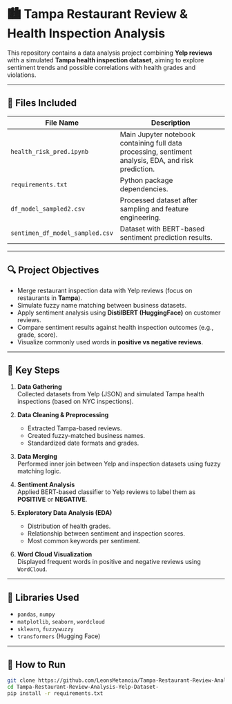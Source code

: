 # 🏙️ Tampa Restaurant Review & Health Inspection Analysis

This repository contains a data analysis project combining **Yelp reviews** with a simulated **Tampa health inspection dataset**, aiming to explore sentiment trends and possible correlations with health grades and violations.

---

## 📂 Files Included

| File Name                     | Description |
|------------------------------|-------------|
| `health_risk_pred.ipynb`     | Main Jupyter notebook containing full data processing, sentiment analysis, EDA, and risk prediction. |
| `requirements.txt`           | Python package dependencies. |
| `df_model_sampled2.csv`      | Processed dataset after sampling and feature engineering. |
| `sentimen_df_model_sampled.csv` | Dataset with BERT-based sentiment prediction results. |

---

## 🔍 Project Objectives

- Merge restaurant inspection data with Yelp reviews (focus on restaurants in **Tampa**).
- Simulate fuzzy name matching between business datasets.
- Apply sentiment analysis using **DistilBERT (HuggingFace)** on customer reviews.
- Compare sentiment results against health inspection outcomes (e.g., grade, score).
- Visualize commonly used words in **positive vs negative reviews**.

---

## 🔧 Key Steps

1. **Data Gathering**  
   Collected datasets from Yelp (JSON) and simulated Tampa health inspections (based on NYC inspections).

2. **Data Cleaning & Preprocessing**  
   - Extracted Tampa-based reviews.  
   - Created fuzzy-matched business names.  
   - Standardized date formats and grades.  

3. **Data Merging**  
   Performed inner join between Yelp and inspection datasets using fuzzy matching logic.

4. **Sentiment Analysis**  
   Applied BERT-based classifier to Yelp reviews to label them as **POSITIVE** or **NEGATIVE**.

5. **Exploratory Data Analysis (EDA)**  
   - Distribution of health grades.  
   - Relationship between sentiment and inspection scores.  
   - Most common keywords per sentiment.

6. **Word Cloud Visualization**  
   Displayed frequent words in positive and negative reviews using `WordCloud`.

---

## 🤖 Libraries Used

- `pandas`, `numpy`
- `matplotlib`, `seaborn`, `wordcloud`
- `sklearn`, `fuzzywuzzy`
- `transformers` (Hugging Face)

---

## 🚀 How to Run

```bash
git clone https://github.com/LeonsMetanoia/Tampa-Restaurant-Review-Analysis-Yelp-Dataset-.git
cd Tampa-Restaurant-Review-Analysis-Yelp-Dataset-
pip install -r requirements.txt
